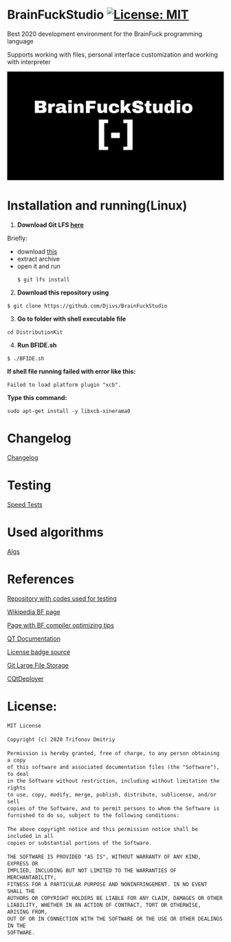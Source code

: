 # BrainFuckStudio [![License: MIT](https://img.shields.io/badge/License-MIT-yellow.svg)](https://github.com/Djivs/BrainFuckStudio/blob/master/LICENSE)

Best 2020 development environment for the BrainFuck programming language

Supports working with files, personal interface customization and working with interpreter

![preview](/img/large_logo.jpg)

# Installation and running(Linux)
1. **Download Git LFS [here](https://git-lfs.github.com/)**

Briefly:
- download [this](https://github.com/git-lfs/git-lfs/releases/download/v2.11.0/git-lfs-linux-amd64-v2.11.0.tar.gz)
- extract archive
- open it and run
    ```
    $ git lfs install
    ```
2. **Download this repository using**

```
$ git clone https://github.com/Djivs/BrainFuckStudio
```

3. **Go to folder with shell executable file**

```
cd DistributionKit
```

4. **Run BFIDE.sh**

```
$ ./BFIDE.sh
```

**If shell file running failed with error like this:**

```
Failed to load platform plugin "xcb".
```

**Type this command:**

```
sudo apt-get install -y libxcb-xinerama0
```



# Changelog
[Changelog](https://github.com/Djivs/BrainFuckStudio/blob/master/CHANGELOG.md)

# Testing

[Speed Tests](https://github.com/Djivs/BrainFuckStudio/blob/master/SPEEDTESTS.md)

# Used algorithms

[Algs](ALGS.md)

# References
[Repository with codes used for testing](https://github.com/rdebath/Brainfuck/tree/master/testing)

[Wikipedia BF page](https://ru.wikipedia.org/wiki/Brainfuck)

[Page with BF compiler optimizing tips](https://www.nayuki.io/page/optimizing-brainfuck-compiler)

[QT Documentation](https://doc.qt.io/qt-5/)

[License badge source](https://gist.github.com/lukas-h/2a5d00690736b4c3a7ba)

[Git Large File Storage](https://git-lfs.github.com/)

[CQtDeployer](https://github.com/QuasarApp/CQtDeployer)

# License:

```
MIT License

Copyright (c) 2020 Trifonov Dmitriy

Permission is hereby granted, free of charge, to any person obtaining a copy
of this software and associated documentation files (the "Software"), to deal
in the Software without restriction, including without limitation the rights
to use, copy, modify, merge, publish, distribute, sublicense, and/or sell
copies of the Software, and to permit persons to whom the Software is
furnished to do so, subject to the following conditions:

The above copyright notice and this permission notice shall be included in all
copies or substantial portions of the Software.

THE SOFTWARE IS PROVIDED "AS IS", WITHOUT WARRANTY OF ANY KIND, EXPRESS OR
IMPLIED, INCLUDING BUT NOT LIMITED TO THE WARRANTIES OF MERCHANTABILITY,
FITNESS FOR A PARTICULAR PURPOSE AND NONINFRINGEMENT. IN NO EVENT SHALL THE
AUTHORS OR COPYRIGHT HOLDERS BE LIABLE FOR ANY CLAIM, DAMAGES OR OTHER
LIABILITY, WHETHER IN AN ACTION OF CONTRACT, TORT OR OTHERWISE, ARISING FROM,
OUT OF OR IN CONNECTION WITH THE SOFTWARE OR THE USE OR OTHER DEALINGS IN THE
SOFTWARE.
```
